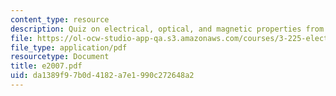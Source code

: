 ```yaml
---
content_type: resource
description: Quiz on electrical, optical, and magnetic properties from 2007.
file: https://ol-ocw-studio-app-qa.s3.amazonaws.com/courses/3-225-electronic-and-mechanical-properties-of-materials-fall-2007/da1389f97b0d4182a7e1990c272648a2_e2007.pdf
file_type: application/pdf
resourcetype: Document
title: e2007.pdf
uid: da1389f9-7b0d-4182-a7e1-990c272648a2
---
```

